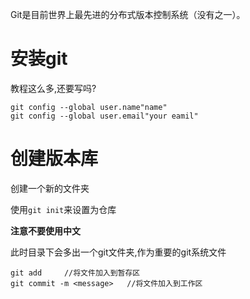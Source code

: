 Git是目前世界上最先进的分布式版本控制系统（没有之一）。



# 安装git

教程这么多,还要写吗?

```shell
git config --global user.name"name"
git config --global user.email"your eamil"
```



# 创建版本库

创建一个新的文件夹

使用`git init`来设置为仓库

**注意不要使用中文**

此时目录下会多出一个git文件夹,作为重要的git系统文件

```shell
git add 	//将文件加入到暂存区
git commit -m <message>   //将文件加入到工作区
```

